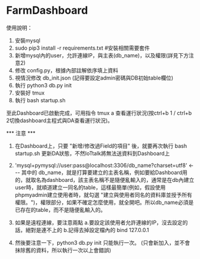 # FarmDashboard

使用說明：
1. 安裝mysql
2. sudo pip3 install -r requirements.txt   #安裝相關需要套件
3. 新增mysql內的user，允許連線IP，與主表(db_name)，以及權限(詳見下方注意2)
4. 修改 config.py，根據內部註解依序填上資料
5. 視情況修改 db_init.json (記得要設定admin密碼與DB初始table欄位)
6. 執行 python3 db.py init
7. 安裝好 tmux
8. 執行 bash startup.sh

至此Dashboard已啟動完成，可用指令 tmux a 查看運行狀況(按ctrl+b 1 / ctrl+b 2切換dashboard主程式與DA查看運行狀況)。

*** 注意 ***
1. 在Dashboard上，只要 "新增/修改過Field的項目" 後，就要再次執行 bash startup.sh 更新DA狀態，不然IoTtalk將無法送資料到Dashboard上

2. 'mysql+pymysql://user:pass@localhost:3306/db_name?charset=utf8'   <--- 其中的 db_name，就是打算要建立的主表名稱，例如要給Dashboard用的，就取名為dashboard，該主表名稱不是隨便亂輸入的，通常是在db內建立user時，就順道建立一同名的table，這樣最簡單(例如，假設使用phpmyadmin建立使用者時，就勾選 "建立與使用者同名的資料庫並授予所有權限。")，權限部分，如果不確定怎麼使用，就全開吧。所以db_name必須是已存在的table，而不是隨便亂輸入的。

3. 如果是遠程連線，要注意兩點 a.要設定該使用者允許連線的IP，沒去設定的話，絕對是連不上的  b.記得去掉設定檔內的 bind 127.0.0.1

4. 然後要注意一下，python3 db.py init 只能執行一次。 (只會新加入，並不會抹除舊的資料，所以執行一次以上會錯誤)
















